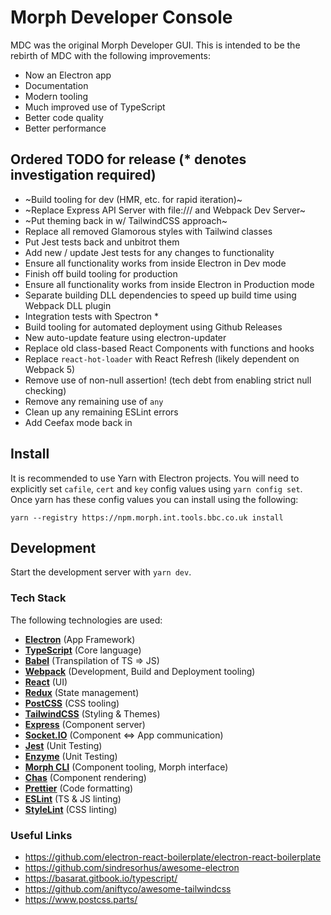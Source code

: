 # Morph Developer Console

MDC was the original Morph Developer GUI. This is intended to be the rebirth of MDC with the following improvements:

- Now an Electron app
- Documentation
- Modern tooling
- Much improved use of TypeScript
- Better code quality
- Better performance

## Ordered TODO for release (\* denotes investigation required)

- ~Build tooling for dev (HMR, etc. for rapid iteration)~
- ~Replace Express API Server with file:/// and Webpack Dev Server~
- ~Put theming back in w/ TailwindCSS approach~
- Replace all removed Glamorous styles with Tailwind classes
- Put Jest tests back and unbitrot them
- Add new / update Jest tests for any changes to functionality
- Ensure all functionality works from inside Electron in Dev mode
- Finish off build tooling for production
- Ensure all functionality works from inside Electron in Production mode
- Separate building DLL dependencies to speed up build time using Webpack DLL plugin
- Integration tests with Spectron \*
- Build tooling for automated deployment using Github Releases
- New auto-update feature using electron-updater
- Replace old class-based React Components with functions and hooks
- Replace `react-hot-loader` with React Refresh (likely dependent on Webpack 5)
- Remove use of non-null assertion! (tech debt from enabling strict null checking)
- Remove any remaining use of `any`
- Clean up any remaining ESLint errors
- Add Ceefax mode back in

## Install

It is recommended to use Yarn with Electron projects. You will need to explicitly set `cafile`, `cert` and `key` config values using `yarn config set`. Once yarn has these config values you can install using the following:

`yarn --registry https://npm.morph.int.tools.bbc.co.uk install`

## Development

Start the development server with `yarn dev`.

### Tech Stack

The following technologies are used:

- **[Electron](https://electronjs.org)** (App Framework)
- **[TypeScript](https://www.typescriptlang.org)** (Core language)
- **[Babel](https://babeljs.io)** (Transpilation of TS => JS)
- **[Webpack](https://webpack.js.org)** (Development, Build and Deployment tooling)
- **[React](https://reactjs.org)** (UI)
- **[Redux](https://redux.js.org)** (State management)
- **[PostCSS](https://postcss.org)** (CSS tooling)
- **[TailwindCSS](https://tailwindcss.com)** (Styling & Themes)
- **[Express](https://expressjs.com)** (Component server)
- **[Socket.IO](https://socket.io)** (Component <=> App communication)
- **[Jest](https://jestjs.io)** (Unit Testing)
- **[Enzyme](https://airbnb.io/enzyme)** (Unit Testing)
- **[Morph CLI](https://github.com/bbc/morph-cli)** (Component tooling, Morph interface)
- **[Chas](https://github.com/bbc/chas)** (Component rendering)
- **[Prettier](https://prettier.io)** (Code formatting)
- **[ESLint](https://eslint.org)** (TS & JS linting)
- **[StyleLint](https://stylelint.io)** (CSS linting)

### Useful Links

- https://github.com/electron-react-boilerplate/electron-react-boilerplate
- https://github.com/sindresorhus/awesome-electron
- https://basarat.gitbook.io/typescript/
- https://github.com/aniftyco/awesome-tailwindcss
- https://www.postcss.parts/

